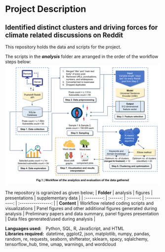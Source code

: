 # Project Description

## Identified distinct clusters and driving forces for climate related discussions on Reddit

This repository holds the data and scripts for the project.

The scripts in the **_analysis_** folder are arranged in the order of the workflow steps below:
![Workflow](https://github.com/akshaydnicator/ClimateChangeReddit/blob/main/Workflow.png)

The repository is ogranized as given below;
| **Folder** | analysis | figures | presentations | supplementary data |
| :---------: | :------: | :------: | :-----------: | :----------------: |
| **Content** | Workflow related coding scripts and visualizations | Panel figures and other additional figures generated during analysis | Preliminary papers and data summary, panel figures presentation | Data files generated/used during analysis |

**Languages used:**&emsp;Python, SQL, R, JavaScript, and HTML<br>
**Libraries required:**&ensp;datetime, ggplot2, json, matplotlib, numpy, pandas, random, re, requests, seaborn, shifterator, sklearn, spacy, sqlalchemy, tensorflow_hub, time, umap, warnings, and wordcloud
